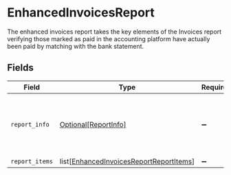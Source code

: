# EnhancedInvoicesReport

The enhanced invoices report takes the key elements of the Invoices report verifying those marked as paid in the accounting platform have actually been paid by matching with the bank statement.


## Fields

| Field                                                                                               | Type                                                                                                | Required                                                                                            | Description                                                                                         |
| --------------------------------------------------------------------------------------------------- | --------------------------------------------------------------------------------------------------- | --------------------------------------------------------------------------------------------------- | --------------------------------------------------------------------------------------------------- |
| `report_info`                                                                                       | [Optional[ReportInfo]](../../models/shared/reportinfo.md)                                           | :heavy_minus_sign:                                                                                  | Report additional information, which is specific to Assess reports                                  |
| `report_items`                                                                                      | list[[EnhancedInvoicesReportReportItems](../../models/shared/enhancedinvoicesreportreportitems.md)] | :heavy_minus_sign:                                                                                  | N/A                                                                                                 |